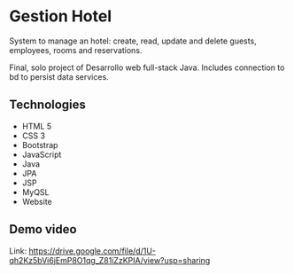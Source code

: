# Gestion Hotel
System to manage an  hotel: create, read, update and delete guests, employees, rooms and reservations.

Final, solo project of Desarrollo web full-stack Java. Includes connection to bd to persist data services.

## Technologies
- HTML 5
- CSS 3
- Bootstrap
- JavaScript
- Java
- JPA
- JSP
- MyQSL
- Website

## Demo video
Link: https://drive.google.com/file/d/1U-qh2Kz5bVi6jEmP8O1qg_Z81iZzKPIA/view?usp=sharing
